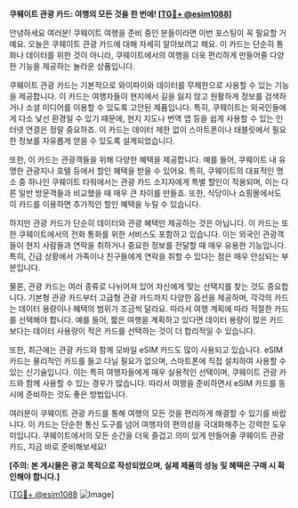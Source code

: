 **쿠웨이트 관광 카드: 여행의 모든 것을 한 번에! [[TG💪+ @esim1088](https://t.me/s/esim1088)]**

안녕하세요 여러분! 쿠웨이트 여행을 준비 중인 분들이라면 이번 포스팅이 꼭 필요할 거예요. 오늘은 쿠웨이트 관광 카드에 대해 자세히 알아보려고 해요. 이 카드는 단순히 통화나 데이터를 위한 것이 아니라, 쿠웨이트에서의 여행을 더욱 편리하게 만들어줄 다양한 기능을 제공하는 놀라운 상품입니다.

쿠웨이트 관광 카드는 기본적으로 와이파이와 데이터를 무제한으로 사용할 수 있는 기능을 제공합니다. 이 카드는 여행자들이 현지에서 길을 잃지 않고 원활하게 정보를 검색하거나 소셜 미디어를 이용할 수 있도록 고안된 제품입니다. 특히, 쿠웨이트는 외국인들에게 다소 낯선 환경일 수 있기 때문에, 현지 지도나 번역 앱 등을 쉽게 사용할 수 있는 인터넷 연결은 정말 중요하죠. 이 카드는 데이터 제한 없이 스마트폰이나 태블릿에서 필요한 정보를 자유롭게 얻을 수 있도록 설계되었습니다.

또한, 이 카드는 관광객들을 위해 다양한 혜택을 제공합니다. 예를 들어, 쿠웨이트 내 유명한 관광지나 호텔 등에서 할인 혜택을 받을 수 있어요. 특히, 쿠웨이트의 대표적인 명소 중 하나인 쿠웨이트 타워에서는 관광 카드 소지자에게 특별 할인이 적용되며, 이는 다른 일반 방문객들과 비교했을 때 매우 큰 차이를 만들죠. 또한, 식당이나 쇼핑몰에서도 이 카드를 이용하면 추가적인 할인 혜택을 누릴 수 있습니다.

하지만 관광 카드가 단순히 데이터와 관광 혜택만 제공하는 것은 아닙니다. 이 카드는 또한 쿠웨이트에서의 전화 통화를 위한 서비스도 포함하고 있습니다. 이는 외국인 관광객들이 현지 사람들과 연락을 취하거나 중요한 정보를 전달할 때 매우 유용한 기능입니다. 특히, 긴급 상황에서 가족이나 친구들에게 연락을 취할 수 있다는 점은 매우 안심되는 부분입니다.

물론, 관광 카드는 여러 종류로 나뉘어져 있어 자신에게 맞는 선택지를 찾는 것도 중요합니다. 기본형 관광 카드부터 고급형 관광 카드까지 다양한 옵션을 제공하며, 각각의 카드는 데이터 용량이나 혜택의 범위가 조금씩 달라요. 따라서 여행 계획에 따라 적절한 카드를 선택해야 합니다. 예를 들어, 짧은 여행을 계획하고 있다면 데이터 용량이 많은 카드보다는 데이터 사용량이 적은 카드를 선택하는 것이 더 합리적일 수 있습니다.

또한, 최근에는 관광 카드와 함께 모바일 eSIM 카드도 많이 사용되고 있습니다. eSIM 카드는 물리적인 카드를 들고 다닐 필요가 없으며, 스마트폰에 직접 설치하여 사용할 수 있는 신기술입니다. 이는 특히 여행자들에게 매우 실용적인 선택이며, 쿠웨이트 관광 카드와 함께 사용할 수 있는 경우가 많습니다. 따라서 여행을 준비하면서 eSIM 카드를 동시에 준비하는 것도 좋은 방법입니다.

여러분이 쿠웨이트 관광 카드를 통해 여행의 모든 것을 편리하게 해결할 수 있기를 바랍니다. 이 카드는 단순한 통신 도구를 넘어 여행자의 편의성을 극대화해주는 강력한 도우미입니다. 쿠웨이트에서의 모든 순간을 더욱 즐겁고 의미 있게 만들어줄 쿠웨이트 관광 카드, 지금 바로 준비해보세요!

**[주의: 본 게시물은 광고 목적으로 작성되었으며, 실제 제품의 성능 및 혜택은 구매 시 확인해야 합니다.]**

[[TG💪+ @esim1088](https://t.me/s/esim1088) ![Image](https://i.postimg.cc/Y0z9fWf4/image.png)]